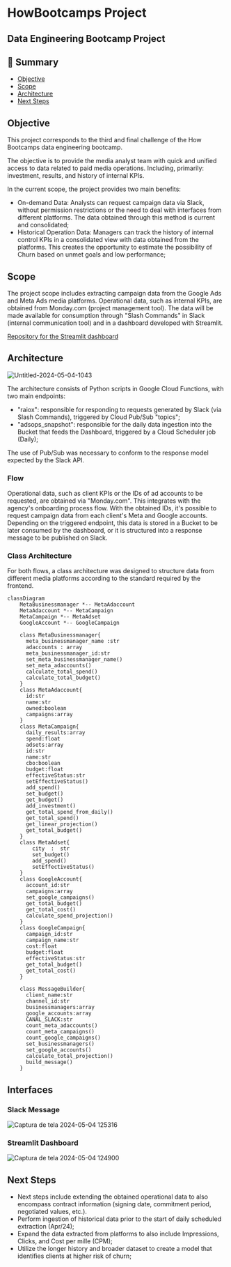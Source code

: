 # HowBootcamps Project
## Data Engineering Bootcamp Project

</p>

## 📝 Summary

- [Objective](#objective)
- [Scope](#scope)
- [Architecture](#architecture)
- [Next Steps](#next)

## Objective <a name = "objective"></a>

This project corresponds to the third and final challenge of the How Bootcamps data engineering bootcamp.

The objective is to provide the media analyst team with quick and unified access to data related to paid media operations. Including, primarily: investment, results, and history of internal KPIs.

In the current scope, the project provides two main benefits:
- On-demand Data: Analysts can request campaign data via Slack, without permission restrictions or the need to deal with interfaces from different platforms. The data obtained through this method is current and consolidated;
- Historical Operation Data: Managers can track the history of internal control KPIs in a consolidated view with data obtained from the platforms. This creates the opportunity to estimate the possibility of Churn based on unmet goals and low performance;

## Scope <a name = "scope"></a>

The project scope includes extracting campaign data from the Google Ads and Meta Ads media platforms. Operational data, such as internal KPIs, are obtained from Monday.com (project management tool).
The data will be made available for consumption through "Slash Commands" in Slack (internal communication tool) and in a dashboard developed with Streamlit.

[Repository for the Streamlit dashboard](https://github.com/jgdemattos/adops_snapshot_front)

## Architecture <a name = "architecture"></a>

![Untitled-2024-05-04-1043](https://github.com/jgdemattos/adops_snapshot_front/assets/4052149/9fac6b70-411e-4620-b181-be9d2697497d)

The architecture consists of Python scripts in Google Cloud Functions, with two main endpoints:
- "raiox": responsible for responding to requests generated by Slack (via Slash Commands), triggered by Cloud Pub/Sub "topics";
- "adsops_snapshot": responsible for the daily data ingestion into the Bucket that feeds the Dashboard, triggered by a Cloud Scheduler job (Daily);

The use of Pub/Sub was necessary to conform to the response model expected by the Slack API.

### Flow

Operational data, such as client KPIs or the IDs of ad accounts to be requested, are obtained via "Monday.com". This integrates with the agency's onboarding process flow.
With the obtained IDs, it's possible to request campaign data from each client's Meta and Google accounts. Depending on the triggered endpoint, this data is stored in a Bucket to be later consumed by the dashboard,
or it is structured into a response message to be published on Slack.

### Class Architecture

For both flows, a class architecture was designed to structure data from different media platforms according to the standard required by the frontend.

``` mermaid
classDiagram
    MetaBusinessmanager *-- MetaAdaccount
    MetaAdaccount *-- MetaCampaign
    MetaCampaign *-- MetaAdset
    GoogleAccount *-- GoogleCampaign

    class MetaBusinessmanager{
      meta_businessmanager_name :str
      adaccounts : array
      meta_businessmanager_id:str
      set_meta_businessmanager_name()
      set_meta_adaccounts()
      calculate_total_spend()
      calculate_total_budget()
    }
    class MetaAdaccount{
      id:str
      name:str
      owned:boolean
      campaigns:array
    }
    class MetaCampaign{
      daily_results:array
      spend:float
      adsets:array
      id:str
      name:str
      cbo:boolean
      budget:float
      effectiveStatus:str
      setEffectiveStatus()
      add_spend()
      set_budget()
      get_budget()
      add_investment()
      get_total_spend_from_daily()
      get_total_spend()
      get_linear_projection()
      get_total_budget()
    }
    class MetaAdset{
        city  :  str
        set_budget()
        add_spend()
        setEffectiveStatus()
    }
    class GoogleAccount{
      account_id:str
      campaigns:array
      set_google_campaigns()
      get_total_budget()
      get_total_cost()
      calculate_spend_projection()
    }
    class GoogleCampaign{
      campaign_id:str
      campaign_name:str
      cost:float
      budget:float
      effectiveStatus:str
      get_total_budget()
      get_total_cost()
    }

    class MessageBuilder{
      client_name:str
      channel_id:str
      businessmanagers:array
      google_accounts:array
      CANAL_SLACK:str
      count_meta_adaccounts()
      count_meta_campaigns()
      count_google_campaigns()
      set_businessmanagers()
      set_google_accounts()
      calculate_total_projection()
      build_message()
    }

```
## Interfaces

### Slack Message
![Captura de tela 2024-05-04 125316](https://github.com/jgdemattos/adops_snapshot_front/assets/4052149/ff350771-dc80-4323-8c6d-c2e9415a72f2)

### Streamlit Dashboard
![Captura de tela 2024-05-04 124900](https://github.com/jgdemattos/adops_snapshot_front/assets/4052149/969eba46-13d3-49af-a2e9-f639dbf648ba)


##  Next Steps

- Next steps include extending the obtained operational data to also encompass contract information (signing date, commitment period, negotiated values, etc.).
- Perform ingestion of historical data prior to the start of daily scheduled extraction (Apr/24);
- Expand the data extracted from platforms to also include Impressions, Clicks, and Cost per mille (CPM);
- Utilize the longer history and broader dataset to create a model that identifies clients at higher risk of churn;
